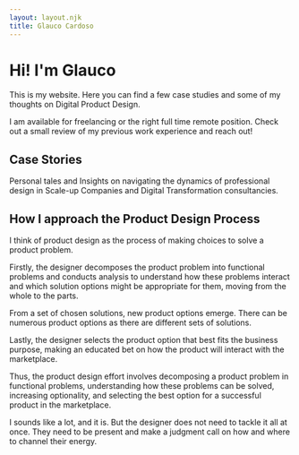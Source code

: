 ```yaml
---
layout: layout.njk
title: Glauco Cardoso
---
```


# Hi! I'm Glauco
This is my website. Here you can find a few case studies and some of my thoughts on Digital Product Design.

I am available for freelancing or the right full time remote position. Check out a small review of my previous work experience and reach out!

## Case Stories
Personal tales and Insights on navigating the dynamics of professional design in Scale-up Companies and Digital Transformation consultancies.

## How I approach the Product Design Process
I think of product design as the process of making choices to solve a product problem.

Firstly, the designer decomposes the product problem into functional problems and conducts analysis to understand how these problems interact and which solution options might be appropriate for them, moving from the whole to the parts.

From a set of chosen solutions, new product options emerge. There can be numerous product options as there are different sets of solutions.

Lastly, the designer selects the product option that best fits the business purpose, making an educated bet on how the product will interact with the marketplace.

Thus, the product design effort involves decomposing a product problem in functional problems, understanding how these problems can be solved, increasing optionality, and selecting the best option for a successful product in the marketplace.

I sounds like a lot, and it is. But the designer does not need to tackle it all at once. They need to be present and make a judgment call on how and where to channel their energy.
